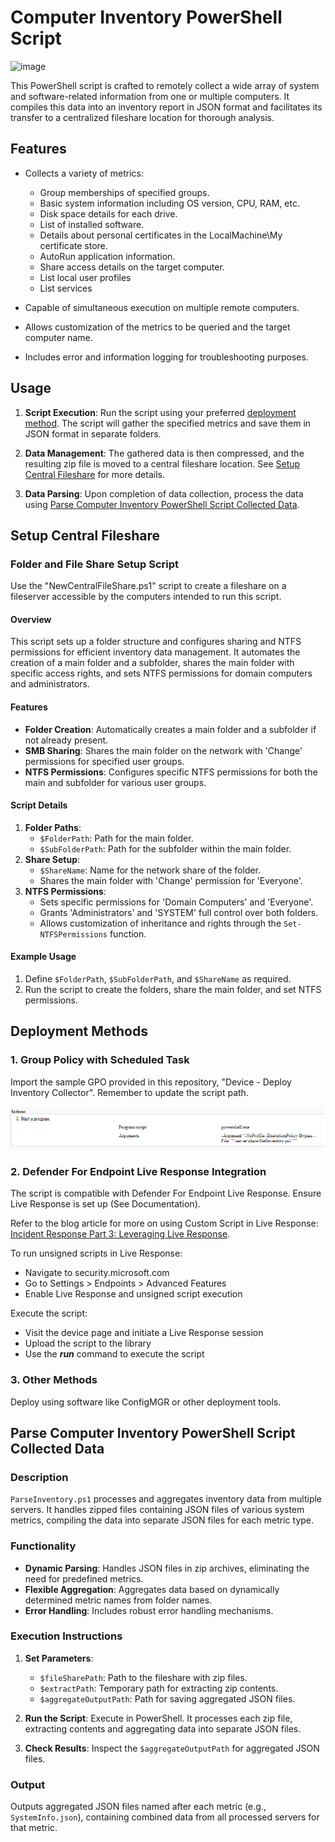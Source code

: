 # Computer Inventory PowerShell Script

![image](https://github.com/user-attachments/assets/8e220b79-dee2-4c43-aa21-6cdaf28f54aa)


This PowerShell script is crafted to remotely collect a wide array of system and software-related information from one or multiple computers. It compiles this data into an inventory report in JSON format and facilitates its transfer to a centralized fileshare location for thorough analysis.

## Features

- Collects a variety of metrics:
  - Group memberships of specified groups.
  - Basic system information including OS version, CPU, RAM, etc.
  - Disk space details for each drive.
  - List of installed software.
  - Details about personal certificates in the LocalMachine\My certificate store.
  - AutoRun application information.
  - Share access details on the target computer.
  - List local user profiles
  - List services

- Capable of simultaneous execution on multiple remote computers.

- Allows customization of the metrics to be queried and the target computer name.

- Includes error and information logging for troubleshooting purposes.

## Usage

1. **Script Execution**:
   Run the script using your preferred [deployment method](#deployment-methods). The script will gather the specified metrics and save them in JSON format in separate folders.

2. **Data Management**:
   The gathered data is then compressed, and the resulting zip file is moved to a central fileshare location. See [Setup Central Fileshare](#setup-central-fileshare) for more details.

3. **Data Parsing**:
   Upon completion of data collection, process the data using [Parse Computer Inventory PowerShell Script Collected Data](#parse-computer-inventory-powershell-script-collected-data).

## Setup Central Fileshare

### Folder and File Share Setup Script

Use the "NewCentralFileShare.ps1" script to create a fileshare on a fileserver accessible by the computers intended to run this script.

#### Overview

This script sets up a folder structure and configures sharing and NTFS permissions for efficient inventory data management. It automates the creation of a main folder and a subfolder, shares the main folder with specific access rights, and sets NTFS permissions for domain computers and administrators.

#### Features

- **Folder Creation**: Automatically creates a main folder and a subfolder if not already present.
- **SMB Sharing**: Shares the main folder on the network with 'Change' permissions for specified user groups.
- **NTFS Permissions**: Configures specific NTFS permissions for both the main and subfolder for various user groups.

#### Script Details

1. **Folder Paths**:
   - `$FolderPath`: Path for the main folder.
   - `$SubFolderPath`: Path for the subfolder within the main folder.
2. **Share Setup**:
   - `$ShareName`: Name for the network share of the folder.
   - Shares the main folder with 'Change' permission for 'Everyone'.
3. **NTFS Permissions**:
   - Sets specific permissions for 'Domain Computers' and 'Everyone'.
   - Grants 'Administrators' and 'SYSTEM' full control over both folders.
   - Allows customization of inheritance and rights through the `Set-NTFSPermissions` function.

#### Example Usage

1. Define `$FolderPath`, `$SubFolderPath`, and `$ShareName` as required.
2. Run the script to create the folders, share the main folder, and set NTFS permissions.

## Deployment Methods

### 1. Group Policy with Scheduled Task

Import the sample GPO provided in this repository, "Device - Deploy Inventory Collector". Remember to update the script path.

![Alt text](image.png)

### 2. Defender For Endpoint Live Response Integration

The script is compatible with Defender For Endpoint Live Response. Ensure Live Response is set up (See Documentation). 

Refer to the blog article for more on using Custom Script in Live Response: [Incident Response Part 3: Leveraging Live Response](https://kqlquery.com/posts/leveraging-live-response/).

To run unsigned scripts in Live Response:

- Navigate to security.microsoft.com
- Go to Settings > Endpoints > Advanced Features
- Enable Live Response and unsigned script execution

Execute the script:

- Visit the device page and initiate a Live Response session
- Upload the script to the library
- Use the ***run*** command to execute the script

### 3. Other Methods

Deploy using software like ConfigMGR or other deployment tools.

## Parse Computer Inventory PowerShell Script Collected Data

### Description

`ParseInventory.ps1` processes and aggregates inventory data from multiple servers. It handles zipped files containing JSON files of various system metrics, compiling the data into separate JSON files for each metric type.

### Functionality

- **Dynamic Parsing**: Handles JSON files in zip archives, eliminating the need for predefined metrics.
- **Flexible Aggregation**: Aggregates data based on dynamically determined metric names from folder names.
- **Error Handling**: Includes robust error handling mechanisms.

### Execution Instructions

1. **Set Parameters**:
    - `$fileSharePath`: Path to the fileshare with zip files.
    - `$extractPath`: Temporary path for extracting zip contents.
    - `$aggregateOutputPath`: Path for saving aggregated JSON files.

2. **Run the Script**:
   Execute in PowerShell. It processes each zip file, extracting contents and aggregating data into separate JSON files.

3. **Check Results**:
   Inspect the `$aggregateOutputPath` for aggregated JSON files.

### Output

Outputs aggregated JSON files named after each metric (e.g., `SystemInfo.json`), containing combined data from all processed servers for that metric.
